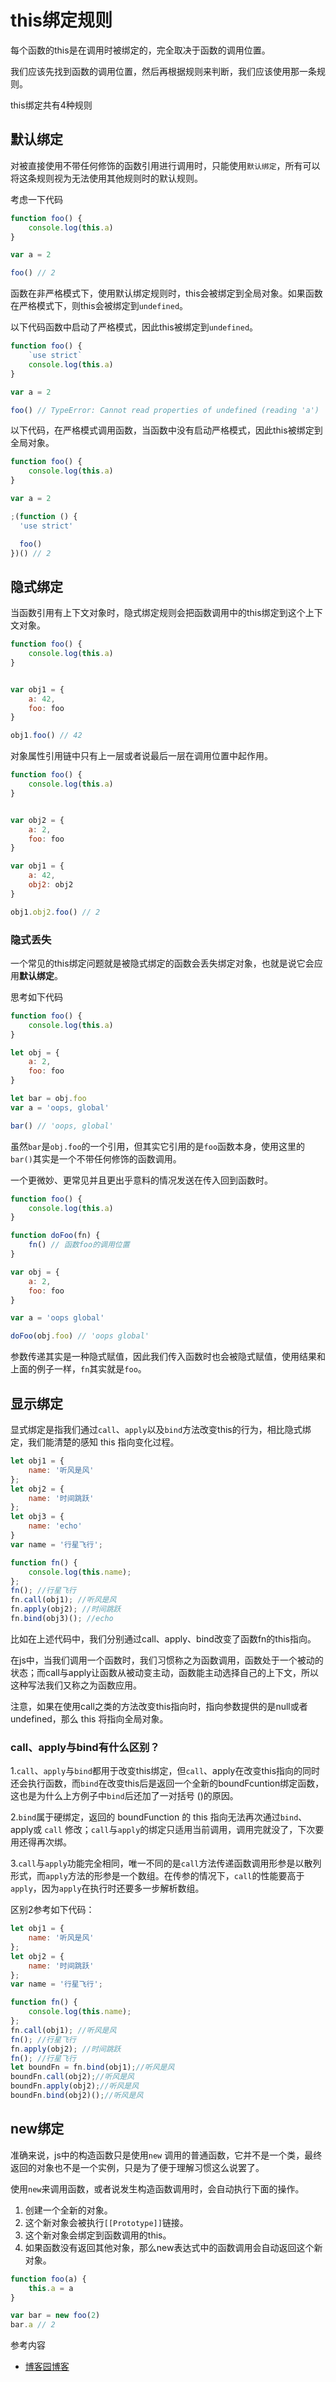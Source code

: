 # this绑定规则

每个函数的this是在调用时被绑定的，完全取决于函数的调用位置。

我们应该先找到函数的调用位置，然后再根据规则来判断，我们应该使用那一条规则。

this绑定共有4种规则

## 默认绑定

对被直接使用不带任何修饰的函数引用进行调用时，只能使用`默认绑定`，所有可以将这条规则视为无法使用其他规则时的默认规则。

考虑一下代码

```js
function foo() {
    console.log(this.a)
}

var a = 2

foo() // 2
```

函数在非严格模式下，使用默认绑定规则时，this会被绑定到全局对象。如果函数在严格模式下，则this会被绑定到`undefined`。

以下代码函数中启动了严格模式，因此this被绑定到`undefined`。

```js
function foo() {
    `use strict`
    console.log(this.a)
}

var a = 2

foo() // TypeError: Cannot read properties of undefined (reading 'a')
```

以下代码，在严格模式调用函数，当函数中没有启动严格模式，因此this被绑定到全局对象。

```js
function foo() {
    console.log(this.a)
}

var a = 2

;(function () {
  'use strict'

  foo()
})() // 2
```

## 隐式绑定

当函数引用有上下文对象时，隐式绑定规则会把函数调用中的this绑定到这个上下文对象。

```js
function foo() {
    console.log(this.a)
}


var obj1 = {
    a: 42,
    foo: foo
}

obj1.foo() // 42
```

对象属性引用链中只有上一层或者说最后一层在调用位置中起作用。

```js
function foo() {
    console.log(this.a)
}


var obj2 = {
    a: 2,
    foo: foo
}

var obj1 = {
    a: 42,
    obj2: obj2
}

obj1.obj2.foo() // 2
```

### 隐式丢失

一个常见的this绑定问题就是被隐式绑定的函数会丢失绑定对象，也就是说它会应用**默认绑定**。

思考如下代码

```js
function foo() {
    console.log(this.a)
}

let obj = {
    a: 2,
    foo: foo
}

let bar = obj.foo
var a = 'oops, global'

bar() // 'oops, global'
```

虽然`bar`是`obj.foo`的一个引用，但其实它引用的是`foo`函数本身，使用这里的`bar()`其实是一个不带任何修饰的函数调用。

一个更微妙、更常见并且更出乎意料的情况发送在传入回到函数时。

```js
function foo() {
    console.log(this.a)
}

function doFoo(fn) {
    fn() // 函数foo的调用位置
}

var obj = {
    a: 2,
    foo: foo
}

var a = 'oops global'

doFoo(obj.foo) // 'oops global'
```

参数传递其实是一种隐式赋值，因此我们传入函数时也会被隐式赋值，使用结果和上面的例子一样，`fn`其实就是`foo`。

## 显示绑定

显式绑定是指我们通过`call`、`apply`以及`bind`方法改变this的行为，相比隐式绑定，我们能清楚的感知 this 指向变化过程。

```js
let obj1 = {
    name: '听风是风'
};
let obj2 = {
    name: '时间跳跃'
};
let obj3 = {
    name: 'echo'
}
var name = '行星飞行';

function fn() {
    console.log(this.name);
};
fn(); //行星飞行
fn.call(obj1); //听风是风
fn.apply(obj2); //时间跳跃
fn.bind(obj3)(); //echo
```

比如在上述代码中，我们分别通过call、apply、bind改变了函数fn的this指向。

在js中，当我们调用一个函数时，我们习惯称之为函数调用，函数处于一个被动的状态；而call与apply让函数从被动变主动，函数能主动选择自己的上下文，所以这种写法我们又称之为函数应用。

注意，如果在使用call之类的方法改变this指向时，指向参数提供的是null或者undefined，那么 this 将指向全局对象。

### call、apply与bind有什么区别？

1.`call`、`apply`与`bind`都用于改变this绑定，但`call`、apply在改变this指向的同时还会执行函数，而`bind`在改变this后是返回一个全新的boundFcuntion绑定函数，这也是为什么上方例子中`bind`后还加了一对括号 ()的原因。

2.`bind`属于硬绑定，返回的 boundFunction 的 this 指向无法再次通过`bind`、apply或 `call` 修改；`call`与`apply`的绑定只适用当前调用，调用完就没了，下次要用还得再次绑。

3.`call`与`apply`功能完全相同，唯一不同的是`call`方法传递函数调用形参是以散列形式，而`apply`方法的形参是一个数组。在传参的情况下，`call`的性能要高于`apply`，因为`apply`在执行时还要多一步解析数组。

区别2参考如下代码：

```js
let obj1 = {
    name: '听风是风'
};
let obj2 = {
    name: '时间跳跃'
};
var name = '行星飞行';

function fn() {
    console.log(this.name);
};
fn.call(obj1); //听风是风
fn(); //行星飞行
fn.apply(obj2); //时间跳跃
fn(); //行星飞行
let boundFn = fn.bind(obj1);//听风是风
boundFn.call(obj2);//听风是风
boundFn.apply(obj2);//听风是风
boundFn.bind(obj2)();//听风是风
```

## new绑定

准确来说，js中的构造函数只是使用`new` 调用的普通函数，它并不是一个类，最终返回的对象也不是一个实例，只是为了便于理解习惯这么说罢了。

使用`new`来调用函数，或者说发生构造函数调用时，会自动执行下面的操作。

1. 创建一个全新的对象。
2. 这个新对象会被执行`[[Prototype]]`链接。
3. 这个新对象会绑定到函数调用的this。
4. 如果函数没有返回其他对象，那么new表达式中的函数调用会自动返回这个新对象。

```js
function foo(a) {
    this.a = a
}

var bar = new foo(2)
bar.a // 2
```

参考内容

* [博客园博客]('https://www.cnblogs.com/echolun/p/11962610.html')
